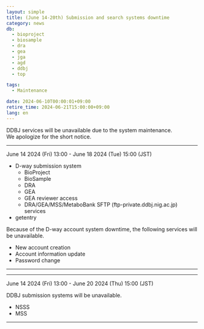 ```yaml
---
layout: simple
title: (June 14-20th) Submission and search systems downtime
category: news
db:
  - bioproject
  - biosample
  - dra
  - gea
  - jga
  - agd
  - ddbj
  - top

tags:
  - Maintenance

date: 2024-06-10T00:00:01+09:00
retire_time: 2024-06-21T15:00:00+09:00
lang: en
---
```

   
DDBJ services will be unavailable due to the system maintenance.    
We apologize for the short notice.

---
June 14 2024 (Fri) 13:00 - June 18 2024 (Tue) 15:00 (JST)

- D-way submission system
	- BioProject
	- BioSample
	- DRA
	- GEA
	- GEA reviewer access
	- DRA/GEA/MSS/MetaboBank SFTP (ftp-private.ddbj.nig.ac.jp) services
- getentry

Because of the D-way account system downtime, the following services will be unavailable.
- New account creation
- Account information update
- Password change

---  

---  
June 14 2024 (Fri) 13:00 - June 20 2024 (Thu) 15:00 (JST)

DDBJ submission systems will be unavailable.  
- NSSS
- MSS

---    

